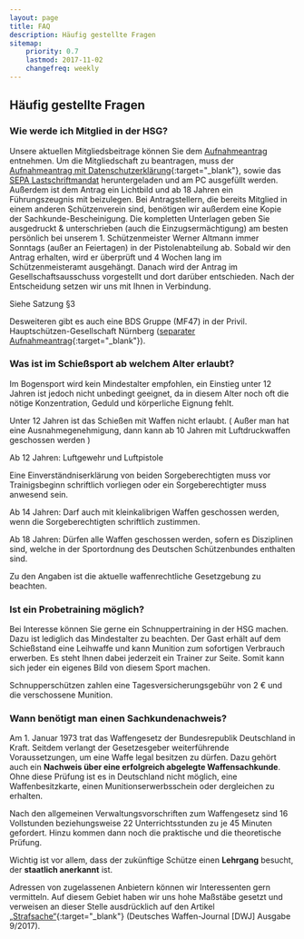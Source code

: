 ```yaml
---
layout: page
title: FAQ
description: Häufig gestellte Fragen
sitemap:
    priority: 0.7
    lastmod: 2017-11-02
    changefreq: weekly
---
```


## Häufig gestellte Fragen

### Wie werde ich Mitglied in der HSG?

Unsere aktuellen Mitgliedsbeitrage können Sie dem [Aufnahmeantrag](/formulare/Aufnahmeantrag_pHSG_24-03-2023.pdf) entnehmen. Um die Mitgliedschaft zu beantragen, muss der [Aufnahmeantrag mit Datenschutzerklärung](/formulare/Aufnahmeantrag_pHSG_24-03-2023.pdf){:target="_blank"}, sowie das [SEPA Lastschriftmandat](/formulare/SEPA-Mandat_Formular_2019.pdf) heruntergeladen und am PC ausgefüllt werden.
Außerdem ist dem Antrag ein Lichtbild und ab 18 Jahren ein Führungszeugnis mit beizulegen. Bei Antragstellern, die bereits Mitglied in einem anderen Schützenverein sind, benötigen wir außerdem eine Kopie der Sachkunde-Bescheinigung. Die kompletten Unterlagen geben Sie ausgedruckt & unterschrieben (auch die Einzugsermächtigung) am besten persönlich bei unserem 1. Schützenmeister Werner Altmann immer Sonntags (außer an Feiertagen) in der Pistolenabteilung ab.
Sobald wir den Antrag erhalten, wird er überprüft und 4 Wochen lang im Schützenmeisteramt ausgehängt. Danach
wird der Antrag im Gesellschaftsausschuss vorgestellt und dort darüber entschieden. Nach der Entscheidung setzen wir uns mit Ihnen in Verbindung.

Siehe Satzung §3

Desweiteren gibt es auch eine BDS Gruppe (MF47) in der Privil. Hauptschützen-Gesellschaft Nürnberg ([separater Aufnahmeantrag](/formulare/BDS-HSG_Aufnahmeantrag_08-01-2019.pdf){:target="_blank"}).


### Was ist im Schießsport ab welchem Alter erlaubt?

Im Bogensport wird kein Mindestalter empfohlen, ein Einstieg unter 12 Jahren ist jedoch nicht unbedingt geeignet, da in diesem Alter noch oft die nötige Konzentration, Geduld und körperliche Eignung fehlt.

Unter 12 Jahren ist das Schießen mit Waffen nicht erlaubt. ( Außer man hat eine Ausnahmegenehmigung, dann kann ab 10 Jahren mit Luftdruckwaffen geschossen werden )

Ab 12 Jahren: Luftgewehr und Luftpistole

Eine Einverständniserklärung von beiden Sorgeberechtigten muss vor Trainigsbeginn schriftlich vorliegen oder ein Sorgeberechtigter muss anwesend sein.

Ab 14 Jahren: Darf auch mit kleinkalibrigen Waffen geschossen werden, wenn die Sorgeberechtigten schriftlich zustimmen.

Ab 18 Jahren: Dürfen alle Waffen geschossen werden, sofern es Disziplinen sind, welche in der Sportordnung des Deutschen Schützenbundes enthalten sind.

 Zu den Angaben ist die aktuelle waffenrechtliche Gesetzgebung zu beachten.


### Ist ein Probetraining möglich?

Bei Interesse können Sie gerne ein Schnuppertraining in der HSG machen. Dazu ist lediglich das
Mindestalter zu beachten. Der Gast erhält auf dem Schießstand eine Leihwaffe und kann Munition zum
sofortigen Verbrauch erwerben. Es steht Ihnen dabei jederzeit ein Trainer zur Seite. Somit kann sich jeder ein eigenes Bild von diesem Sport machen.

Schnupperschützen zahlen eine Tagesversicherungsgebühr von 2 € und die verschossene Munition.

### Wann benötigt man einen Sachkundenachweis?

Am 1. Januar 1973 trat das Waffengesetz der Bundesrepublik Deutschland in Kraft. Seitdem verlangt der Gesetzesgeber weiterführende Voraussetzungen, um eine Waffe legal besitzen zu dürfen. Dazu gehört auch ein **Nachweis über eine erfolgreich abgelegte Waffensachkunde**. Ohne diese Prüfung ist es in Deutschland nicht möglich, eine Waffenbesitzkarte, einen Munitionserwerbsschein oder dergleichen zu erhalten.

Nach den allgemeinen Verwaltungsvorschriften zum Waffengesetz sind 16 Vollstunden beziehungsweise 22 Unterrichtsstunden zu je 45 Minuten gefordert. Hinzu kommen dann noch die praktische und die theoretische Prüfung.

Wichtig ist vor allem, dass der zukünftige Schütze einen **Lehrgang** besucht, der **staatlich anerkannt** ist. 

Adressen von zugelassenen Anbietern können wir Interessenten gern vermitteln. Auf diesem Gebiet haben wir uns hohe Maßstäbe gesetzt und verweisen an dieser Stelle ausdrücklich auf den Artikel [„Strafsache“](/formulare/Strafsache_Sachkunde_Kurs.pdf){:target="_blank"} (Deutsches Waffen-Journal [DWJ] Ausgabe 9/2017).
